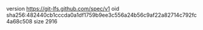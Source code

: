 version https://git-lfs.github.com/spec/v1
oid sha256:482440cb1cccda0a1df1759b9ee3c556a24b56c9af22a82714c792fc4a68c508
size 2916
